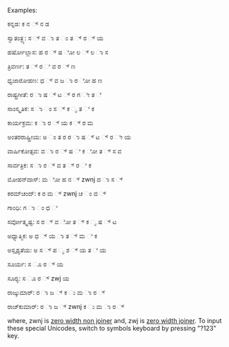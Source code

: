 Examples:

ಕನ್ನಡ: ಕ ನ ್ ನ ಡ

ಸ್ವಾತಂತ್ರ್ಯ: ಸ ್ ವ ಾ ತ ಂ ತ ್ ರ ್ ಯ

ಹರ್ಷೋಲ್ಲಾಸ: ಹ ರ ್ ಷ ೋ ಲ ್ ಲ ಾ ಸ

ತ್ರಿವರ್ಣ: ತ ್ ರ ಿ ವ ರ ್ ಣ

ಧ್ವಜಾರೋಹಣ: ಧ ್ ವ ಜ ಾ ರ ೋ ಹ ಣ

ರಾಷ್ಟ್ರಗೀತೆ: ರ ಾ ಷ ್ ಟ ್ ರ ಗ ೀ ತ ೆ

ಸಾಂಸ್ಕೃತಿಕ: ಸ ಾ ಂ ಸ ್ ಕ ೃ ತ ಿ ಕ

ಕಾರ್ಯಕ್ರಮ: ಕ ಾ ರ ್ ಯ ಕ ್ ರ ಮ

ಅಂತರರಾಷ್ಟ್ರೀಯ: ಅ ಂ ತ ರ ರ ಾ ಷ ್ ಟ ್ ರ ೀ ಯ

ವಾರ್ಷಿಕೋತ್ಸವ: ವ ಾ ರ ್ ಷ ಿ ಕ ೋ ತ ್ ಸ ವ

ಸಾರ್ವತ್ರಿಕ: ಸ ಾ ರ ್ ವ ತ ್ ರ ಿ ಕ

ಮೋಹನ್‌ದಾಸ್: ಮ ೋ ಹ ನ ್ zwnj ದ ಾ ಸ ್

ಕರಮ್‌ಚಂದ್: ಕ ರ ಮ ್ zwnj ಚ ಂ ದ ್

ಗಾಂಧಿ: ಗ ಾ ಂ ಧ ಿ

ಸರ್ವೋತ್ಕೃಷ್ಟ: ಸ ರ ್ ವ ೋ ತ ್ ಕ ೃ ಷ ್ ಟ

ಅಧ್ಯಾತ್ಮಿಕ: ಅ ಧ ್ ಯ ಾ ತ ್ ಮ ಿ ಕ

ಅಸ್ಪೃಶ್ಯತೆಯ: ಅ ಸ ್ ಪ ೃ ಶ ್ ಯ ತ ೆ ಯ

ಸೂರ್ಯ: ಸ ೂ ರ ್ ಯ

ಸೂರ್‍ಯ: ಸ ೂ ರ ್ zwj ಯ

ರಾಜ್ಕುಮಾರ್: ರ ಾ ಜ ್ ಕ ು ಮ ಾ ರ ್

ರಾಜ್‍ಕುಮಾರ್: ರ ಾ ಜ ್ zwnj ಕ ು ಮ ಾ ರ ್

where,
zwnj is [zero width non joiner](http://en.wikipedia.org/wiki/Zero-width_non-joiner) and,
zwj is [zero width joiner](http://en.wikipedia.org/wiki/Zero-width_joiner).
To input these special Unicodes, switch to symbols keyboard by pressing "?123" key.